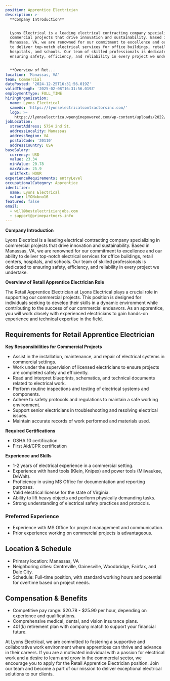 ```yaml
---
position: Apprentice Electrician
description: >-
  **Company Introduction**


  Lyons Electrical is a leading electrical contracting company specializing in
  commercial projects that drive innovation and sustainability. Based in
  Manassas, VA, we are renowned for our commitment to excellence and our ability
  to deliver top-notch electrical services for office buildings, retail centers,
  hospitals, and schools. Our team of skilled professionals is dedicated to
  ensuring safety, efficiency, and reliability in every project we undertake.


  **Overview of Ret...
location: 'Manassas, VA'
team: Commercial
datePosted: '2024-12-25T16:31:56.019Z'
validThrough: '2025-02-08T16:31:56.019Z'
employmentType: FULL_TIME
hiringOrganization:
  name: Lyons Electrical
  sameAs: 'https://lyonselectricalcontractorsinc.com/'
  logo: >-
    https://lyonselectrica.wpenginepowered.com/wp-content/uploads/2022/10/cropped-IMG_1061.jpg
jobLocation:
  streetAddress: 5754 2nd St.
  addressLocality: Manassas
  addressRegion: VA
  postalCode: '20110'
  addressCountry: USA
baseSalary:
  currency: USD
  value: 23.34
  minValue: 20.78
  maxValue: 25.9
  unitText: HOUR
experienceRequirements: entryLevel
occupationalCategory: Apprentice
identifier:
  name: Lyons Electrical
  value: LYONxbno16
featured: false
email:
  - will@bestelectricianjobs.com
  - support@primepartners.info
---
```




**Company Introduction**

Lyons Electrical is a leading electrical contracting company specializing in commercial projects that drive innovation and sustainability. Based in Manassas, VA, we are renowned for our commitment to excellence and our ability to deliver top-notch electrical services for office buildings, retail centers, hospitals, and schools. Our team of skilled professionals is dedicated to ensuring safety, efficiency, and reliability in every project we undertake.

**Overview of Retail Apprentice Electrician Role**

The Retail Apprentice Electrician at Lyons Electrical plays a crucial role in supporting our commercial projects. This position is designed for individuals seeking to develop their skills in a dynamic environment while contributing to the success of our commercial endeavors. As an apprentice, you will work closely with experienced electricians to gain hands-on experience and technical expertise in the field.

## Requirements for Retail Apprentice Electrician

**Key Responsibilities for Commercial Projects**

- Assist in the installation, maintenance, and repair of electrical systems in commercial settings.
- Work under the supervision of licensed electricians to ensure projects are completed safely and efficiently.
- Read and interpret blueprints, schematics, and technical documents related to electrical work.
- Perform routine inspections and testing of electrical systems and components.
- Adhere to safety protocols and regulations to maintain a safe working environment.
- Support senior electricians in troubleshooting and resolving electrical issues.
- Maintain accurate records of work performed and materials used.

**Required Certifications**

- OSHA 10 certification
- First Aid/CPR certification

**Experience and Skills**

- 1-2 years of electrical experience in a commercial setting.
- Experience with hand tools (Klein, Knipex) and power tools (Milwaukee, DeWalt).
- Proficiency in using MS Office for documentation and reporting purposes.
- Valid electrical license for the state of Virginia.
- Ability to lift heavy objects and perform physically demanding tasks.
- Strong understanding of electrical safety practices and protocols.

### Preferred Experience

- Experience with MS Office for project management and communication.
- Prior experience working on commercial projects is advantageous.

## Location & Schedule

- Primary location: Manassas, VA
- Neighboring cities: Centreville, Gainesville, Woodbridge, Fairfax, and Dale City.
- Schedule: Full-time position, with standard working hours and potential for overtime based on project needs.

## Compensation & Benefits

- Competitive pay range: $20.78 - $25.90 per hour, depending on experience and qualifications.
- Comprehensive medical, dental, and vision insurance plans.
- 401(k) retirement plan with company match to support your financial future.

At Lyons Electrical, we are committed to fostering a supportive and collaborative work environment where apprentices can thrive and advance in their careers. If you are a motivated individual with a passion for electrical work and a desire to learn and grow in the commercial sector, we encourage you to apply for the Retail Apprentice Electrician position. Join our team and become a part of our mission to deliver exceptional electrical solutions to our clients.

